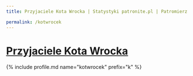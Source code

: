 ```yaml
---
title: Przyjaciele Kota Wrocka | Statystyki patronite.pl | Patromierz

permalink: /kotwrocek
---
```


# [Przyjaciele Kota Wrocka](https://patronite.pl/kotwrocek)

{% include profile.md name="kotwrocek" prefix="k" %}
